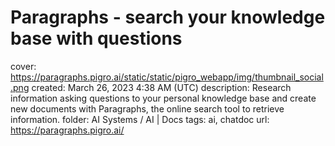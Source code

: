 # Paragraphs - search your knowledge base with questions

cover: https://paragraphs.pigro.ai/static/static/pigro_webapp/img/thumbnail_social.png
created: March 26, 2023 4:38 AM (UTC)
description: Research information asking questions to your personal knowledge base and create new documents with Paragraphs, the online search tool to retrieve information.
folder: AI Systems / AI | Docs
tags: ai, chatdoc
url: https://paragraphs.pigro.ai/